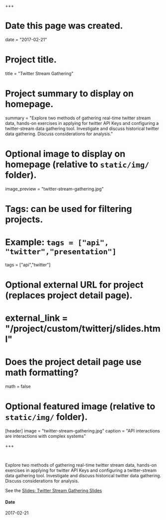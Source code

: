 +++
# Date this page was created.
date = "2017-02-21"

# Project title.
title = "Twitter Stream Gathering"

# Project summary to display on homepage.
summary = "Explore two methods of gathering real-time twitter stream data, hands-on exercises in applying for twitter API Keys and configuring a twitter-stream data gathering tool.  Investigate and discuss historical twitter data gathering.  Discuss considerations for analysis."

# Optional image to display on homepage (relative to `static/img/` folder).
image_preview = "twitter-stream-gathering.jpg"

# Tags: can be used for filtering projects.
# Example: `tags = ["api", "twitter","presentation"]`
tags = ["api","twitter"]

# Optional external URL for project (replaces project detail page).
# external_link = "/project/custom/twitterj/slides.html"

# Does the project detail page use math formatting?
math = false

# Optional featured image (relative to `static/img/` folder).
[header]
image = "twitter-stream-gathering.jpg"
caption = "API interactions are interactions with complex systems"

+++

&nbsp;

Explore two methods of gathering real-time twitter stream data, hands-on exercises in applying for twitter API Keys and configuring a twitter-stream data gathering tool.  Investigate and discuss historical twitter data gathering.  Discuss considerations for analysis.

See the [Slides:  Twitter Stream Gathering Slides](/project/custom/twitterj/slides.html)

#### Date
2017-02-21